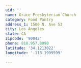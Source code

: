 ```yaml
---
uid: ''
name: Grace Presbyterian Church
category: Food Pantry
address_1: 1500 N. Ave 53
city: Los Angeles
state: CA
zipcode: '90042'
phone: 818.957.8090
latitude: '34.1213022'
longitude: '-118.1999599'

---
```

